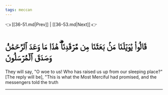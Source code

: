 ```yaml
---
tags: meccan
---
```


👈 [[36-51.md|Prev]] | [[36-53.md|Next]] 👉

# قَالُواْ يَٰوَيۡلَنَا مَنۢ بَعَثَنَا مِن مَّرۡقَدِنَاۜۗ هَٰذَا مَا وَعَدَ ٱلرَّحۡمَٰنُ وَصَدَقَ ٱلۡمُرۡسَلُونَ

They will say, "O woe to us! Who has raised us up from our sleeping place?" [The reply will be], "This is what the Most Merciful had promised, and the messengers told the truth

---


